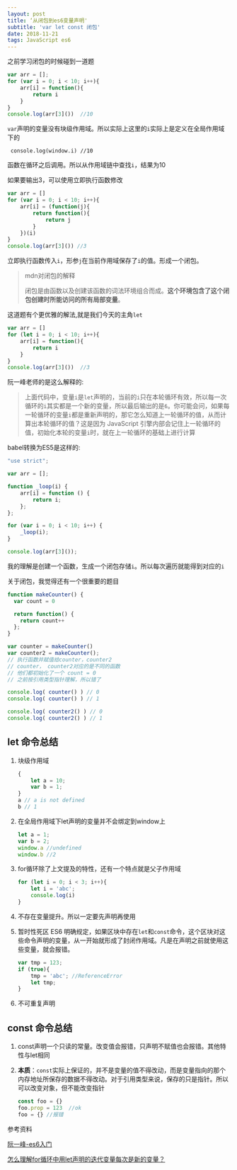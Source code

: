 ```yaml
---
layout: post
title: ‘从闭包到es6变量声明'
subtitle: 'var let const 闭包'
date: 2018-11-21
tags: JavaScript es6
---
```




之前学习闭包的时候碰到一道题

```javascript
var arr = [];
for (var i = 0; i < 10; i++){
    arr[i] = function(){
        return i
    }
}
console.log(arr[3]())  //10
```

`var`声明的变量没有块级作用域。所以实际上这里的`i`实际上是定义在全局作用域下的

` console.log(window.i) //10`

函数在循环之后调用。所以从作用域链中查找`i`，结果为10

如果要输出3，可以使用立即执行函数修改

```javascript
var arr = []
for (var i = 0; i < 10; i++){
    arr[i] = (function(j){
    	return function(){
    		return j
    	}
    })(i)
}
console.log(arr[3]()) //3
```

立即执行函数传入`i`，形参`j`在当前作用域保存了`i`的值。形成一个闭包。

> mdn对闭包的解释
>
> 闭包是由函数以及创建该函数的词法环境组合而成。**这个环境包含了这个闭包创建时所能访问的所有局部变量**。

这道题有个更优雅的解法,就是我们今天的主角`let`

```javascript
var arr = []
for (let i = 0; i < 10; i++){
    arr[i] = function(){
        return i
    }
}
console.log(arr[3]())  //3
```

阮一峰老师的是这么解释的:

> 上面代码中，变量`i`是`let`声明的，当前的`i`只在本轮循环有效，所以每一次循环的`i`其实都是一个新的变量，所以最后输出的是`6`。你可能会问，如果每一轮循环的变量`i`都是重新声明的，那它怎么知道上一轮循环的值，从而计算出本轮循环的值？这是因为 JavaScript 引擎内部会记住上一轮循环的值，初始化本轮的变量`i`时，就在上一轮循环的基础上进行计算

babel转换为ES5是这样的:

```javascript
"use strict";

var arr = [];

function _loop(i) {
    arr[i] = function () {
        return i;
    };
};

for (var i = 0; i < 10; i++) {
    _loop(i);
}

console.log(arr[3]());
```

我的理解是创建一个函数，生成一个闭包存储`i`。所以每次遍历就能得到对应的`i`

关于闭包，我觉得还有一个很重要的题目

```javascript
function makeCounter() {
  var count = 0

  return function() {
    return count++
  };
}

var counter = makeCounter() 
var counter2 = makeCounter();
// 执行函数并赋值给counter，counter2
// counter， counter2对应的是不同的函数
// 他们都初始化了一个 count = 0
// 之前按引用类型指针理解，所以错了

console.log( counter() ) // 0
console.log( counter() ) // 1

console.log( counter2() ) // 0
console.log( counter2() ) // 1
```



## let 命令总结

1. 块级作用域

   ```javascript
   {
       let a = 10;
       var b = 1;
   }
   a // a is not defined
   b // 1
   ```

2. 在全局作用域下let声明的变量并不会绑定到window上

   ```javascript
   let a = 1;
   var b = 2;
   window.a //undefined
   window.b //2
   ```

3. for循环除了上文提及的特性，还有一个特点就是父子作用域

   ```javascript
   for (let i = 0; i < 3; i++){
       let i = 'abc';
       console.log(i)
   }
   
   ```

4. 不存在变量提升。所以一定要先声明再使用

5. 暂时性死区
   ES6 明确规定，如果区块中存在`let`和`const`命令，这个区块对这些命令声明的变量，从一开始就形成了封闭作用域。凡是在声明之前就使用这些变量，就会报错。

   ```javascript
   var tmp = 123;
   if (true){
       tmp = 'abc'; //ReferenceError
       let tmp;
   }
   ```

6. 不可重复声明

## const 命令总结

1. const声明一个只读的常量。改变值会报错，只声明不赋值也会报错。其他特性与let相同

2. **本质**：`const`实际上保证的，并不是变量的值不得改动，而是变量指向的那个内存地址所保存的数据不得改动。对于引用类型来说，保存的只是指针。所以可以改变对象，但不能改变指针

   ```javascript
   const foo = {}
   foo.prop = 123  //ok
   foo = {} //报错
   ```



参考资料



[阮一峰-es6入门](http://es6.ruanyifeng.com/#docs/let)

[怎么理解for循环中用let声明的迭代变量每次是新的变量？](https://segmentfault.com/q/1010000007541743)

























